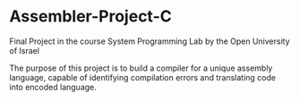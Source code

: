# Assembler-Project-C
Final Project in the course System Programming Lab by the Open University of Israel

The purpose of this project is to build a compiler for a unique assembly language, capable of identifying compilation errors and translating code into encoded language.
